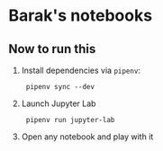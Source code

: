 # Barak's notebooks

## Now to run this

1. Install dependencies via `pipenv`:

        pipenv sync --dev


2. Launch Jupyter Lab

        pipenv run jupyter-lab


3. Open any notebook and play with it

